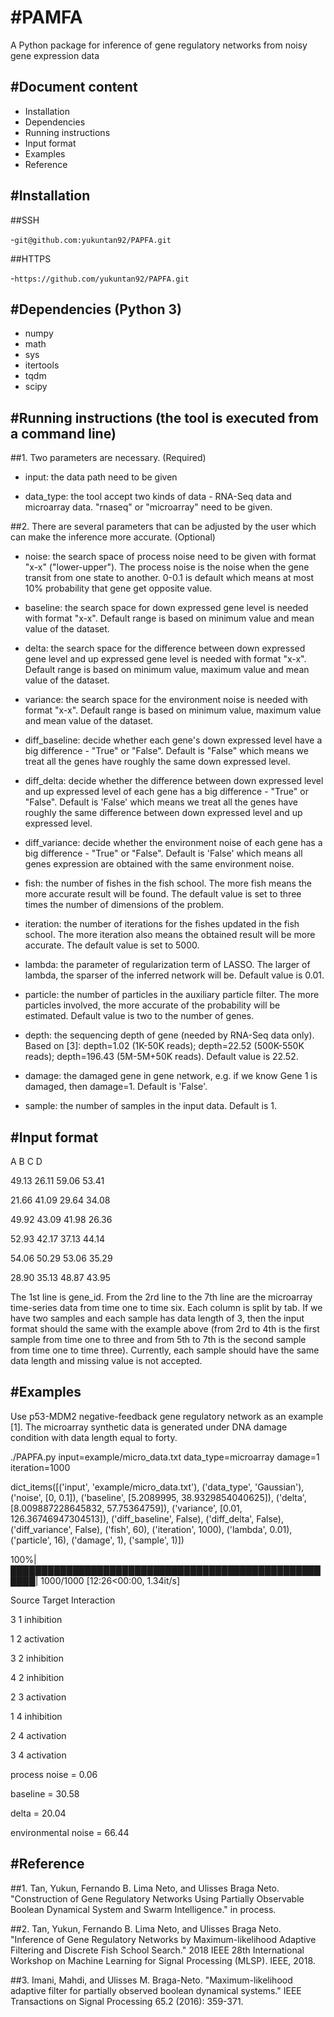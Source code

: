 #PAMFA
======

A Python package for inference of gene regulatory networks from noisy gene expression data

#Document content
----

- Installation
- Dependencies
- Running instructions
- Input format
- Examples
- Reference

#Installation
----

##SSH

-`git@github.com:yukuntan92/PAPFA.git`

##HTTPS

-`https://github.com/yukuntan92/PAPFA.git`

#Dependencies (Python 3)
----

- numpy
- math
- sys
- itertools
- tqdm
- scipy

#Running instructions (the tool is executed from a command line)
----

##1. Two parameters are necessary. (Required)

- input: the data path need to be given

- data_type: the tool accept two kinds of data - RNA-Seq data and microarray data. "rnaseq" or "microarray" need to be given.


##2. There are several parameters that can be adjusted by the user which can make the inference more accurate. (Optional)

- noise: the search space of process noise need to be given with format "x-x" ("lower-upper"). The process noise is the noise when the gene transit from one state to another. 0-0.1 is default which means at most 10% probability that gene get opposite value.

- baseline: the search space for down expressed gene level is needed with format "x-x". Default range is based on minimum value and mean value of the dataset.

- delta: the search space for the difference between down expressed gene level and up expressed gene level is needed with format "x-x". Default range is based on minimum value, maximum value and mean value of the dataset.

- variance: the search space for the environment noise is needed with format "x-x". Default range is based on minimum value, maximum value and mean value of the dataset.

- diff_baseline: decide whether each gene's down expressed level have a big difference - "True" or "False". Default is "False" which means we treat all the genes have roughly the same down expressed level.

- diff_delta: decide whether the difference between down expressed level and up expressed level of each gene has a big difference - "True" or "False". Default is 'False' which means we treat all the genes have roughly the same difference between down expressed level and up expressed level.

- diff_variance: decide whether the environment noise of each gene has a big difference - "True" or "False". Default is 'False' which means all genes expression are obtained with the same environment noise.

- fish: the number of fishes in the fish school. The more fish means the more accurate result will be found. The default value is set to three times the number of dimensions of the problem.

- iteration: the number of iterations for the fishes updated in the fish school. The more iteration also means the obtained result will be more accurate. The default value is set to 5000.

- lambda: the parameter of regularization term of LASSO. The larger of lambda, the sparser of the inferred network will be. Default value is 0.01.

- particle: the number of particles in the auxiliary particle filter. The more particles involved, the more accurate of the probability will be estimated. Default value is two to the number of genes.

- depth: the sequencing depth of gene (needed by RNA-Seq data only). Based on [3]: depth=1.02 (1K-50K reads); depth=22.52 (500K-550K reads); depth=196.43 (5M-5M+50K reads). Default value is 22.52.

- damage: the damaged gene in gene network, e.g. if we know Gene 1 is damaged, then damage=1. Default is 'False'.

- sample: the number of samples in the input data. Default is 1.

#Input format
----

A	B	C	D 

49.13	26.11	59.06	53.41

21.66	41.09	29.64	34.08

49.92	43.09	41.98	26.36

52.93	42.17	37.13	44.14

54.06	50.29	53.06	35.29

28.90	35.13	48.87	43.95

The 1st line is gene_id. From the 2rd line to the 7th line are the microarray time-series data from time one to time six. Each column is split by tab. If we have two samples and each sample has data length of 3, then the input format should the same with the example above (from 2rd to 4th is the first sample from time one to three and from 5th to 7th is the second sample from time one to time three). Currently, each sample should have the same data length and missing value is not accepted.

#Examples
----

Use p53-MDM2 negative-feedback gene regulatory network as an example [1]. The microarray synthetic data is generated under DNA damage condition with data length equal to forty.

./PAPFA.py input=example/micro_data.txt data_type=microarray damage=1 iteration=1000

dict_items([('input', 'example/micro_data.txt'), ('data_type', 'Gaussian'), ('noise', [0, 0.1]), ('baseline', [5.2089995, 38.9329854040625]), ('delta', [8.009887228645832, 57.75364759]), ('variance', [0.01, 126.36746947304513]), ('diff_baseline', False), ('diff_delta', False), ('diff_variance', False), ('fish', 60), ('iteration', 1000), ('lambda', 0.01), ('particle', 16), ('damage', 1), ('sample', 1)])

100%|██████████████████████████████████████████████████████| 1000/1000 [12:26<00:00,  1.34it/s]

Source	Target	Interaction

3	1	inhibition

1	2	activation

3	2	inhibition

4	2	inhibition

2	3	activation

1	4	inhibition

2	4	activation

3	4	activation

process noise = 0.06

baseline = 30.58

delta = 20.04

environmental noise = 66.44


#Reference
----

##1. Tan, Yukun, Fernando B. Lima Neto, and Ulisses Braga Neto. "Construction of Gene Regulatory Networks Using Partially Observable Boolean Dynamical System and Swarm Intelligence." in process. 

##2. Tan, Yukun, Fernando B. Lima Neto, and Ulisses Braga Neto. "Inference of Gene Regulatory Networks by Maximum-likelihood Adaptive Filtering and Discrete Fish School Search." 2018 IEEE 28th International Workshop on Machine Learning for Signal Processing (MLSP). IEEE, 2018.

##3. Imani, Mahdi, and Ulisses M. Braga-Neto. "Maximum-likelihood adaptive filter for partially observed boolean dynamical systems." IEEE Transactions on Signal Processing 65.2 (2016): 359-371.

